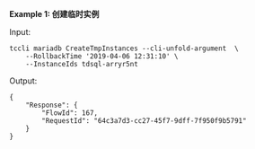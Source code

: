 **Example 1: 创建临时实例**



Input: 

```
tccli mariadb CreateTmpInstances --cli-unfold-argument  \
    --RollbackTime '2019-04-06 12:31:10' \
    --InstanceIds tdsql-arryr5nt
```

Output: 
```
{
    "Response": {
        "FlowId": 167,
        "RequestId": "64c3a7d3-cc27-45f7-9dff-7f950f9b5791"
    }
}
```

